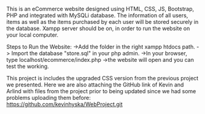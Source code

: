 This is an eCommerce website designed using HTML, CSS, JS, Bootstrap, PHP and integrated with MySQLi database.
The information of all users, items as well as the items purchased by each user will be stored securely in the database.
Xampp server should be on, in order to run the website on your local computer.

Steps to Run the Website:
->Add the folder in the right xampp htdocs path.
-> Import the database "store.sql" in your php admin.
->In your browser, type localhost/ecommerce/index.php
->the website will open and you can test the working.

This project is includes the upgraded CSS version from the previous project we presented. Here we are also attaching the GitHub link of Kevin and Arlind with files from the
project prior to being updated since we had some problems uploading them before: https://github.com/kevinhyska/WebProject.git


